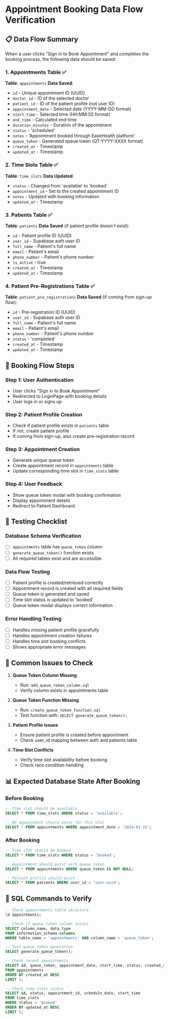 # Appointment Booking Data Flow Verification

## 📋 **Data Flow Summary**

When a user clicks "Sign in to Book Appointment" and completes the booking process, the following data should be saved:

### **1. Appointments Table** ✅
**Table**: `appointments`
**Data Saved**:
- `id` - Unique appointment ID (UUID)
- `doctor_id` - ID of the selected doctor
- `patient_id` - ID of the patient profile (not user ID)
- `appointment_date` - Selected date (YYYY-MM-DD format)
- `start_time` - Selected time (HH:MM:SS format)
- `end_time` - Calculated end time
- `duration_minutes` - Duration of the appointment
- `status` - 'scheduled'
- `notes` - 'Appointment booked through EaseHealth platform'
- `queue_token` - Generated queue token (QT-YYYY-XXXX format)
- `created_at` - Timestamp
- `updated_at` - Timestamp

### **2. Time Slots Table** ✅
**Table**: `time_slots`
**Data Updated**:
- `status` - Changed from 'available' to 'booked'
- `appointment_id` - Set to the created appointment ID
- `notes` - Updated with booking information
- `updated_at` - Timestamp

### **3. Patients Table** ✅
**Table**: `patients`
**Data Saved** (if patient profile doesn't exist):
- `id` - Patient profile ID (UUID)
- `user_id` - Supabase auth user ID
- `full_name` - Patient's full name
- `email` - Patient's email
- `phone_number` - Patient's phone number
- `is_active` - true
- `created_at` - Timestamp
- `updated_at` - Timestamp

### **4. Patient Pre-Registrations Table** ✅
**Table**: `patient_pre_registrations`
**Data Saved** (if coming from sign-up flow):
- `id` - Pre-registration ID (UUID)
- `user_id` - Supabase auth user ID
- `full_name` - Patient's full name
- `email` - Patient's email
- `phone_number` - Patient's phone number
- `status` - 'completed'
- `created_at` - Timestamp
- `updated_at` - Timestamp

## 🔄 **Booking Flow Steps**

### **Step 1: User Authentication**
- User clicks "Sign in to Book Appointment"
- Redirected to LoginPage with booking details
- User logs in or signs up

### **Step 2: Patient Profile Creation**
- Check if patient profile exists in `patients` table
- If not, create patient profile
- If coming from sign-up, also create pre-registration record

### **Step 3: Appointment Creation**
- Generate unique queue token
- Create appointment record in `appointments` table
- Update corresponding time slot in `time_slots` table

### **Step 4: User Feedback**
- Show queue token modal with booking confirmation
- Display appointment details
- Redirect to Patient Dashboard

## 🧪 **Testing Checklist**

### **Database Schema Verification**
- [ ] `appointments` table has `queue_token` column
- [ ] `generate_queue_token()` function exists
- [ ] All required tables exist and are accessible

### **Data Flow Testing**
- [ ] Patient profile is created/retrieved correctly
- [ ] Appointment record is created with all required fields
- [ ] Queue token is generated and saved
- [ ] Time slot status is updated to 'booked'
- [ ] Queue token modal displays correct information

### **Error Handling Testing**
- [ ] Handles missing patient profile gracefully
- [ ] Handles appointment creation failures
- [ ] Handles time slot booking conflicts
- [ ] Shows appropriate error messages

## 🚨 **Common Issues to Check**

1. **Queue Token Column Missing**
   - Run: `add_queue_token_column.sql`
   - Verify column exists in appointments table

2. **Queue Token Function Missing**
   - Run: `create_queue_token_function.sql`
   - Test function with: `SELECT generate_queue_token();`

3. **Patient Profile Issues**
   - Ensure patient profile is created before appointment
   - Check user_id mapping between auth and patients table

4. **Time Slot Conflicts**
   - Verify time slot availability before booking
   - Check race condition handling

## 📊 **Expected Database State After Booking**

### **Before Booking**
```sql
-- Time slot should be available
SELECT * FROM time_slots WHERE status = 'available';

-- No appointment should exist for this slot
SELECT * FROM appointments WHERE appointment_date = '2024-01-15';
```

### **After Booking**
```sql
-- Time slot should be booked
SELECT * FROM time_slots WHERE status = 'booked';

-- Appointment should exist with queue token
SELECT * FROM appointments WHERE queue_token IS NOT NULL;

-- Patient profile should exist
SELECT * FROM patients WHERE user_id = 'user-uuid';
```

## 🔧 **SQL Commands to Verify**

```sql
-- Check appointments table structure
\d appointments;

-- Check if queue_token column exists
SELECT column_name, data_type 
FROM information_schema.columns 
WHERE table_name = 'appointments' AND column_name = 'queue_token';

-- Test queue token generation
SELECT generate_queue_token();

-- Check recent appointments
SELECT id, queue_token, appointment_date, start_time, status, created_at
FROM appointments 
ORDER BY created_at DESC 
LIMIT 5;

-- Check time slots status
SELECT id, status, appointment_id, schedule_date, start_time
FROM time_slots 
WHERE status = 'booked'
ORDER BY updated_at DESC 
LIMIT 5;
```

